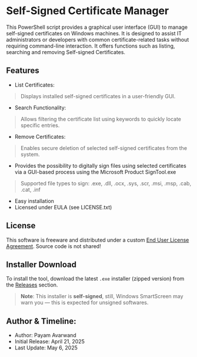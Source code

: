 # Self-Signed Certificate Manager
This PowerShell script provides a graphical user interface (GUI) to manage self-signed certificates on Windows machines.
It is designed to assist IT administrators or developers with common certificate-related tasks without requiring
command-line interaction.
It offers functions such as listing, searching and removing Self-signed Certificates.


## Features
- List Certificates:
> Displays installed self-signed certificates in a user-friendly GUI.
- Search Functionality:
> Allows filtering the certificate list using keywords to quickly locate specific entries.
- Remove Certificates:
> Enables secure deletion of selected self-signed certificates from the system.
- Provides the possibility to digitally sign files using selected certificates via a GUI-based process using the Microsoft Product SignTool.exe
> Supported file types to sign: .exe, .dll, .ocx, .sys, .scr, .msi, .msp, .cab, .cat, .inf
- Easy installation
- Licensed under EULA (see LICENSE.txt)



## License
This software is freeware and distributed under a custom [End User License Agreement](LICENSE.txt). Source code is not shared!


## Installer Download

To install the tool, download the latest `.exe` installer (zipped version) from the [Releases](https://github.com/payam-avarwand/SSCM/releases) section.

> **Note**: This installer is **self-signed**, still, Windows SmartScreen may warn you — this is expected for unsigned softwares.


## Author & Timeline:
- Author: Payam Avarwand
- Initial Release: April 21, 2025
- Last Update: May 6, 2025